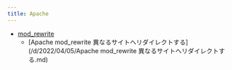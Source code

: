 ```yaml
---
title: Apache
---
```



- [mod_rewrite](./mod_rewrite/index.md)
    - [Apache mod_rewrite 異なるサイトへリダイレクトする](/d/2022/04/05/Apache  mod_rewrite 異なるサイトへリダイレクトする.md)




